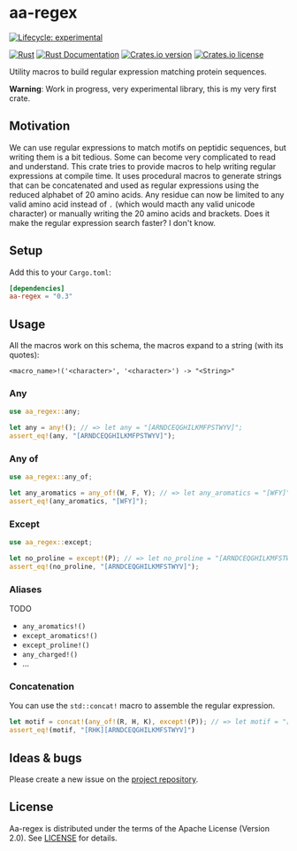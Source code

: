 # aa-regex

[![Lifecycle: experimental](https://img.shields.io/badge/lifecycle-experimental-orange.svg)](https://www.tidyverse.org/lifecycle/#experimental)


[![Rust](https://github.com/jeanmanguy/aa-regex/workflows/Rust/badge.svg?branch=master)](https://github.com/jeanmanguy/aa-regex/actions?query=workflow%3ARust)
[![Rust Documentation](https://img.shields.io/badge/api-rustdoc-blue.svg)](https://docs.rs/aa_regex)
[![Crates.io version](https://img.shields.io/crates/v/aa_regex)](https://crates.io/crates/aa-regex/)
[![Crates.io license](https://img.shields.io/crates/l/aa_regex)](https://github.com/jeanmanguy/aa-regex/blob/master/LICENSE)

Utility macros to build regular expression matching protein sequences.

**Warning**: Work in progress, very experimental library, this is my very first crate.

## Motivation

 We can use regular expressions to match motifs on peptidic sequences, but writing them is a bit tedious. Some can become very complicated to read and understand. This crate tries to provide macros to help writing regular expressions at compile time. It uses procedural macros to generate strings that can be concatenated and used as regular expressions using the reduced alphabet of 20 amino acids. Any residue can now be limited to any valid amino acid instead of `.` (which would macth any valid unicode character) or manually writing the 20 amino acids and brackets. Does it make the regular expression search faster? I don't know.

## Setup

Add this to your `Cargo.toml`:

```toml
[dependencies]
aa-regex = "0.3"
```


## Usage

All the macros work on this schema, the macros expand to a string (with its quotes):

```
<macro_name>!('<character>', '<character>') -> "<String>"
```

### Any

```rust
use aa_regex::any;

let any = any!(); // => let any = "[ARNDCEQGHILKMFPSTWYV]";
assert_eq!(any, "[ARNDCEQGHILKMFPSTWYV]");
```

### Any of

```rust
use aa_regex::any_of;

let any_aromatics = any_of!(W, F, Y); // => let any_aromatics = "[WFY]";
assert_eq!(any_aromatics, "[WFY]");
```

### Except

```rust
use aa_regex::except;

let no_proline = except!(P); // => let no_proline = "[ARNDCEQGHILKMFSTWYV]";
assert_eq!(no_proline, "[ARNDCEQGHILKMFSTWYV]");
```

### Aliases

TODO

- `any_aromatics!()`
- `except_aromatics!()`
- `except_proline!()`
- `any_charged!()`
- ...

### Concatenation

You can use the `std::concat!` macro to assemble the regular expression.

```rust
let motif = concat!(any_of!(R, H, K), except!(P)); // => let motif = "[RHK][ARNDCEQGHILKMFSTWYV]";
assert_eq!(motif, "[RHK][ARNDCEQGHILKMFSTWYV]")
```

## Ideas & bugs

Please create a new issue on the [project repository](https://github.com/jeanmanguy/aa-regex/issues).

## License

Aa-regex is distributed under the terms of the Apache License (Version 2.0). See [LICENSE](./LICENSE) for details.

